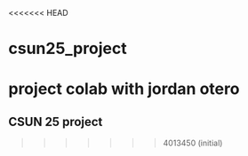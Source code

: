 <<<<<<< HEAD
# csun25_project
project colab with jordan otero
=======
## CSUN 25 project
>>>>>>> 4013450 (initial)
